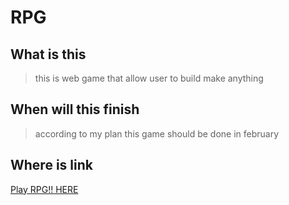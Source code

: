 # **RPG**
## What is this
> this is web game that allow user to build make anything
## When will this finish
> according to my plan this game should be done in february
## Where is link
[Play RPG!! HERE](https://13151294.github.io/rpg/)